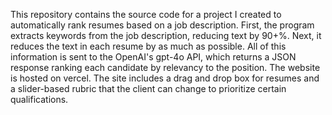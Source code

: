 This repository contains the source code for a project I created to automatically rank resumes based on a job description. First, the program extracts keywords from the job description, reducing text by 90+%. Next, it reduces the text in each resume by as much as possible. All of this information is sent to the OpenAI's gpt-4o API, which returns a JSON response ranking each candidate by relevancy to the position. The website is hosted on vercel. The site includes a drag and drop box for resumes and a slider-based rubric that the client can change to prioritize certain qualifications. 
